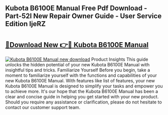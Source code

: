## Kubota B6100E Manual Free Pdf Download - Part-52I New Repair Owner Guide - User Service Edition IjeRZ

# <h2><a href="http://bc93285.oget.top/?id=Kubota+B6100E+Manual">🔗Download New 👉🔴 Kubota B6100E Manual</a></h2>

[![Kubota B6100E Manual new download](https://i.imgur.com/5g1atiW.png)](http://bc93285.oget.top/?id=Kubota+B6100E+Manual)
Product Insights This guide unlocks the hidden potential of your new Kubota B6100E Manual with insightful tips and tricks. Familiarize Yourself Before you begin, take a moment to familiarize yourself with the functions and capabilities of your new Kubota B6100E Manual. With features like list of features, your new Kubota B6100E Manual is designed to simplify your tasks and empower you to achieve more. It's our hope that the Kubota B6100E Manual has been a clear and concise guide in helping you get started with your new product. Should you require any assistance or clarification, please do not hesitate to contact our customer support team.
